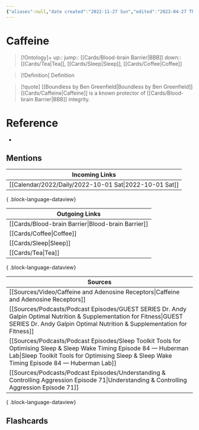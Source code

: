 ```yaml
---
{"aliases":null,"date created":"2022-11-27 Sun","edited":"2023-04-27 Thu","dg-publish":true,"permalink":"/cards/caffeine/","dgPassFrontmatter":true}
---
```


# Caffeine

> [!Ontology]+
> up:: 
> jump:: [[Cards/Blood-brain Barrier\|BBB]]
> down:: [[Cards/Tea\|Tea]], [[Cards/Sleep\|Sleep]], [[Cards/Coffee\|Coffee]]

> [!Definition] Definition
> 

> [!quote] [[Boundless by Ben Greenfield\|Boundless by Ben Greenfield]]
> [[Cards/Caffeine\|Caffeine]] is a known protector of [[Cards/Blood-brain Barrier\|BBB]] integrity.

# Reference
- 

## Mentions
| Incoming Links                                            |
| --------------------------------------------------------- |
| [[Calendar/2022/Daily/2022-10-01 Sat\|2022-10-01 Sat]] |

{ .block-language-dataview}

| Outgoing Links                                        |
| ----------------------------------------------------- |
| [[Cards/Blood-brain Barrier\|Blood-brain Barrier]] |
| [[Cards/Coffee\|Coffee]]                           |
| [[Cards/Sleep\|Sleep]]                             |
| [[Cards/Tea\|Tea]]                                 |

{ .block-language-dataview}

| Sources                                                                                                                                                                                                                       |
| ----------------------------------------------------------------------------------------------------------------------------------------------------------------------------------------------------------------------------- |
| [[Sources/Video/Caffeine and Adenosine Receptors\|Caffeine and Adenosine Receptors]]                                                                                                                                       |
| [[Sources/Podcasts/Podcast Episodes/GUEST SERIES Dr. Andy Galpin Optimal Nutrition & Supplementation for Fitness\|GUEST SERIES Dr. Andy Galpin Optimal Nutrition & Supplementation for Fitness]]                           |
| [[Sources/Podcasts/Podcast Episodes/Sleep Toolkit  Tools for Optimising Sleep & Sleep Wake Timing   Episode 84 — Huberman Lab\|Sleep Toolkit  Tools for Optimising Sleep & Sleep Wake Timing   Episode 84 — Huberman Lab]] |
| [[Sources/Podcasts/Podcast Episodes/Understanding & Controlling Aggression   Episode 71\|Understanding & Controlling Aggression   Episode 71]]                                                                             |

{ .block-language-dataview}

## Flashcards
